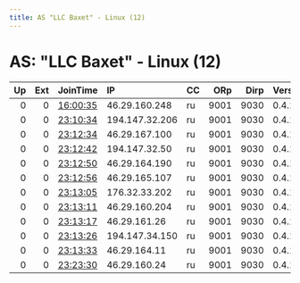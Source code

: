 ```yaml
---
title: AS "LLC Baxet" - Linux (12)
---
```


# AS: "LLC Baxet" - Linux (12)

|   Up |   Ext | JoinTime                                                                                            | IP             | CC   |   ORp |   Dirp | Version   | Contact   | Nickname   |   eFamMembers |
|-----:|------:|:----------------------------------------------------------------------------------------------------|:---------------|:-----|------:|-------:|:----------|:----------|:-----------|--------------:|
|    0 |     0 | [16:00:35](https://metrics.torproject.org/rs.html#details/8C8BDD633C36097B41758981A4FE01EB8E979657) | 46.29.160.248  | ru   |  9001 |   9030 | 0.4.1.6   | None      | Unnamed    |             1 |
|    0 |     0 | [23:10:34](https://metrics.torproject.org/rs.html#details/B7BB491E48F20B11B1B06D921316A6275C00523B) | 194.147.32.206 | ru   |  9001 |   9030 | 0.4.1.6   | None      | Unnamed    |             1 |
|    0 |     0 | [23:12:34](https://metrics.torproject.org/rs.html#details/66C5DF3DDD2E1F4ACEA8513CB4C737BC5CB187EF) | 46.29.167.100  | ru   |  9001 |   9030 | 0.4.1.6   | None      | Unnamed    |             1 |
|    0 |     0 | [23:12:42](https://metrics.torproject.org/rs.html#details/E25F392804740C63098078F136C7E8E5012420E4) | 194.147.32.50  | ru   |  9001 |   9030 | 0.4.1.6   | None      | Unnamed    |             1 |
|    0 |     0 | [23:12:50](https://metrics.torproject.org/rs.html#details/648E390191F5874C4873DFC35A65293B14C25F2D) | 46.29.164.190  | ru   |  9001 |   9030 | 0.4.1.6   | None      | Unnamed    |             1 |
|    0 |     0 | [23:12:56](https://metrics.torproject.org/rs.html#details/C7F65988121399E977CEA99D2ADB3508F7824B81) | 46.29.165.107  | ru   |  9001 |   9030 | 0.4.1.6   | None      | Unnamed    |             1 |
|    0 |     0 | [23:13:05](https://metrics.torproject.org/rs.html#details/E93D36FA62E2EE086EAA0FE9525DF9C116978783) | 176.32.33.202  | ru   |  9001 |   9030 | 0.4.1.6   | None      | Unnamed    |             1 |
|    0 |     0 | [23:13:11](https://metrics.torproject.org/rs.html#details/5D7A11E71D1D6CBE64AF87087E0F829E7FCEC9E6) | 46.29.160.204  | ru   |  9001 |   9030 | 0.4.1.6   | None      | Unnamed    |             1 |
|    0 |     0 | [23:13:17](https://metrics.torproject.org/rs.html#details/D51691790D6B2116E51DD937FA77AF4714F17135) | 46.29.161.26   | ru   |  9001 |   9030 | 0.4.1.6   | None      | Unnamed    |             1 |
|    0 |     0 | [23:13:26](https://metrics.torproject.org/rs.html#details/5EC3E58A665970E2413FFCF0F5CDE8F5473FA445) | 194.147.34.150 | ru   |  9001 |   9030 | 0.4.1.6   | None      | Unnamed    |             1 |
|    0 |     0 | [23:13:33](https://metrics.torproject.org/rs.html#details/CF72E1978CC0C97F8ABFD9CFC509C1DEF2BE7A16) | 46.29.164.11   | ru   |  9001 |   9030 | 0.4.1.6   | None      | Unnamed    |             1 |
|    0 |     0 | [23:23:30](https://metrics.torproject.org/rs.html#details/5C074460DEEA4B481648470331EB9AE03C7E68F7) | 46.29.160.24   | ru   |  9001 |   9030 | 0.4.1.6   | None      | Unnamed    |             1 |
